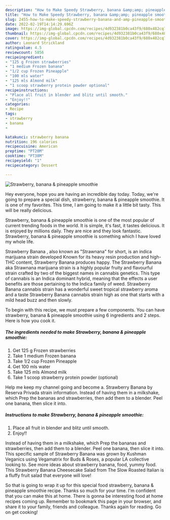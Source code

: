 ```yaml
---
description: "How to Make Speedy Strawberry, banana &amp;amp; pineapple smoothie"
title: "How to Make Speedy Strawberry, banana &amp;amp; pineapple smoothie"
slug: 2455-how-to-make-speedy-strawberry-banana-and-amp-pineapple-smoothie
date: 2022-02-19T14:14:29.696Z
image: https://img-global.cpcdn.com/recipes/4d932381b0ca43f9/680x482cq70/strawberry-banana-pineapple-smoothie-recipe-main-photo.jpg
thumbnail: https://img-global.cpcdn.com/recipes/4d932381b0ca43f9/680x482cq70/strawberry-banana-pineapple-smoothie-recipe-main-photo.jpg
cover: https://img-global.cpcdn.com/recipes/4d932381b0ca43f9/680x482cq70/strawberry-banana-pineapple-smoothie-recipe-main-photo.jpg
author: Leonard Strickland
ratingvalue: 4.5
reviewcount: 5856
recipeingredient:
- "125 g Frozen strawberries"
- "1 medium Frozen banana"
- "1/2 cup Frozen Pineapple"
- "100 mls water"
- "125 mls Almond milk"
- "1 scoop strawberry protein powder optional"
recipeinstructions:
- "Place all fruit in blender and blitz until smooth."
- "Enjoy!!"
categories:
- Recipe
tags:
- strawberry
- banana
- 

katakunci: strawberry banana  
nutrition: 196 calories
recipecuisine: American
preptime: "PT20M"
cooktime: "PT38M"
recipeyield: "1"
recipecategory: Dessert

---
```



![Strawberry, banana &amp; pineapple smoothie](https://img-global.cpcdn.com/recipes/4d932381b0ca43f9/680x482cq70/strawberry-banana-pineapple-smoothie-recipe-main-photo.jpg)

Hey everyone, hope you are having an incredible day today. Today, we're going to prepare a special dish, strawberry, banana &amp; pineapple smoothie. It is one of my favorites. This time, I am going to make it a little bit tasty. This will be really delicious.

Strawberry, banana &amp; pineapple smoothie is one of the most popular of current trending foods in the world. It is simple, it's fast, it tastes delicious. It is enjoyed by millions daily. They are nice and they look fantastic. Strawberry, banana &amp; pineapple smoothie is something which I have loved my whole life.

Strawberry Banana , also known as &#34;Strawnana&#34; for short, is an indica marijuana strain developed Known for its heavy resin production and high-THC content, Strawberry Banana produces happy. The Strawberry Banana aka Strawnana marijuana strain is a highly popular fruity and flavourful strain crafted by two of the biggest names in cannabis genetics. This type of cannabis is an Indica dominant hybrid, meaning that the effects a user benefits are those pertaining to the Indica family of weed. Strawberry Banana cannabis strain has a wonderful sweet tropical strawberry aroma and a taste Strawberry Banana cannabis strain high as one that starts with a mild head buzz and then slowly.


To begin with this recipe, we must prepare a few components. You can have strawberry, banana &amp; pineapple smoothie using 6 ingredients and 2 steps. Here is how you cook it.

<!--inarticleads1-->

##### The ingredients needed to make Strawberry, banana &amp; pineapple smoothie:

1. Get 125 g Frozen strawberries
1. Take 1 medium Frozen banana
1. Take 1/2 cup Frozen Pineapple
1. Get 100 mls water
1. Take 125 mls Almond milk
1. Take 1 scoop strawberry protein powder (optional)


Help me keep my channel going and become a. Strawberry Banana by Reserva Privada strain information. Instead of having them in a milkshake, which Prep the bananas and strawberries, then add them to a blender. Peel one banana, then slice it into. 

<!--inarticleads2-->

##### Instructions to make Strawberry, banana &amp; pineapple smoothie:

1. Place all fruit in blender and blitz until smooth.
1. Enjoy!!


Instead of having them in a milkshake, which Prep the bananas and strawberries, then add them to a blender. Peel one banana, then slice it into. This specific sample of Strawberry Banana was grown by Kushman Veganics using Vegamatrix for Buds &amp; Roses, a popular LA collective looking to. See more ideas about strawberry banana, food, yummy food. This Strawberry Banana Cheesecake Salad from The Slow Roasted Italian is a fluffy fruit salad that everyone will love! 

So that is going to wrap it up for this special food strawberry, banana &amp; pineapple smoothie recipe. Thanks so much for your time. I'm confident that you can make this at home. There is gonna be interesting food at home recipes coming up. Remember to bookmark this page in your browser, and share it to your family, friends and colleague. Thanks again for reading. Go on get cooking!
